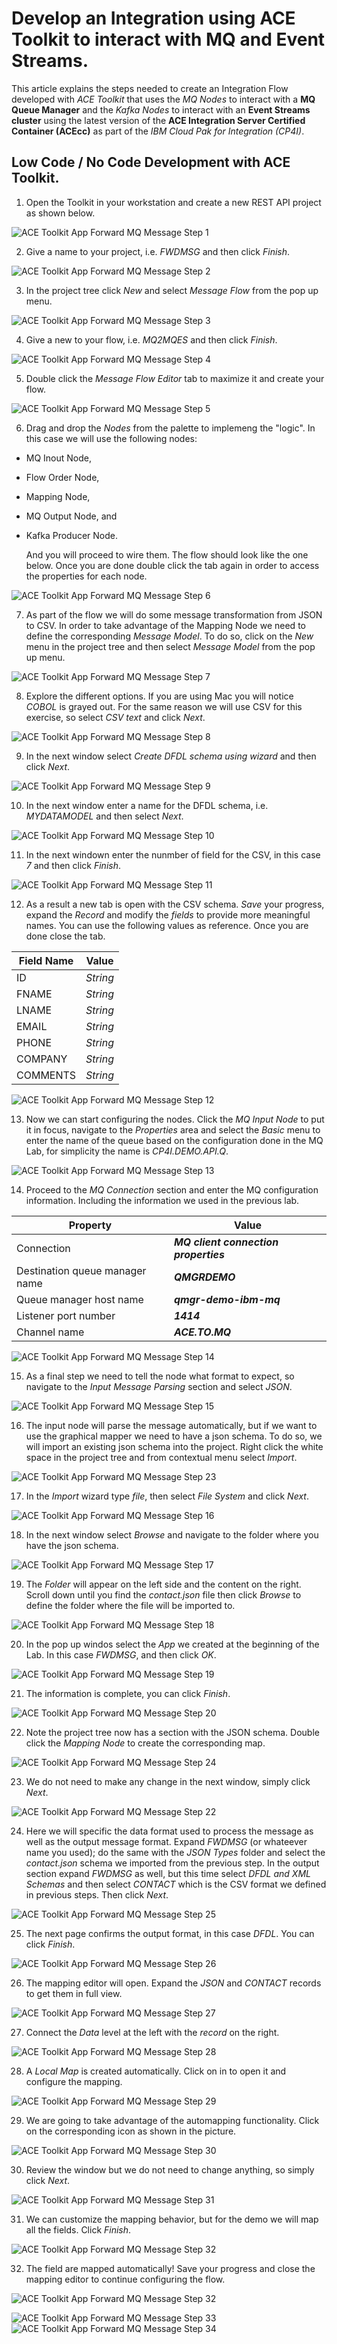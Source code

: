 # Develop an Integration using ACE Toolkit to interact with MQ and Event Streams.

This article explains the steps needed to create an Integration Flow developed with *ACE Toolkit* that uses the *MQ Nodes* to interact with a **MQ Queue Manager** and the *Kafka Nodes* to interact with an **Event Streams cluster** using the latest version of the **ACE Integration Server Certified Container (ACEcc)** as part of the *IBM Cloud Pak for Integration (CP4I)*.

## Low Code / No Code Development with ACE Toolkit.

1. Open the Toolkit in your workstation and create a new REST API project as shown below.

![ACE Toolkit App Forward MQ Message Step 1](images/2022-07-11_08-49-05.png)

2. Give a name to your project, i.e. *FWDMSG* and then click *Finish*.

![ACE Toolkit App Forward MQ Message Step 2](images/2022-07-11_08-52-31.png)

3. In the project tree click *New* and select *Message Flow* from the pop up menu.

![ACE Toolkit App Forward MQ Message Step 3](images/2022-07-11_08-54-46.png)

4. Give a new to your flow, i.e. *MQ2MQES* and then click *Finish*.

![ACE Toolkit App Forward MQ Message Step 4](images/2022-07-11_08-56-21.png)

5. Double click the *Message Flow Editor* tab to maximize it and create your flow.

![ACE Toolkit App Forward MQ Message Step 5](images/2022-07-11_09-04-33.png)

6. Drag and drop the *Nodes* from the palette to implemeng the "logic". In this case we will use the following nodes:
  * MQ Inout Node,
  * Flow Order Node,
  * Mapping Node,
  * MQ Output Node, and
  * Kafka Producer Node.

    And you will proceed to wire them. The flow should look like the one below. Once you are done double click the tab again in order to access the properties for each node. 

![ACE Toolkit App Forward MQ Message Step 6](images/2022-07-11_09-07-33.png)

7. As part of the flow we will do some message transformation from JSON to CSV. In order to take advantage of the Mapping Node we need to define the corresponding *Message Model*. To do so, click on the *New* menu in the project tree and then select *Message Model* from the pop up menu.

![ACE Toolkit App Forward MQ Message Step 7](images/2022-07-11_09-10-11.png)

8. Explore the different options. If you are using Mac you will notice *COBOL* is grayed out. For the same reason we will use CSV for this exercise, so select *CSV text* and click *Next*.

![ACE Toolkit App Forward MQ Message Step 8](images/2022-07-11_09-11-09.png)

9. In the next window select *Create DFDL schema using wizard* and then click *Next*.

![ACE Toolkit App Forward MQ Message Step 9](images/2022-07-11_09-12-26.png)

10. In the next window enter a name for the DFDL schema, i.e. *MYDATAMODEL* and then select *Next*.

![ACE Toolkit App Forward MQ Message Step 10](images/2022-07-11_09-17-51.png)

11. In the next windown enter the nunmber of field for the CSV, in this case *7* and then click *Finish*.

![ACE Toolkit App Forward MQ Message Step 11](images/2022-07-11_09-23-03.png)

12. As a result a new tab is open with the CSV schema. *Save* your progress, expand the *Record* and modify the *fields* to provide more meaningful names. You can use the following values as reference. Once you are done close the tab.

Field Name | Value
---------|-------
ID | *String*
FNAME | *String*
LNAME | *String*
EMAIL | *String*
PHONE | *String*
COMPANY | *String*
COMMENTS | *String*

![ACE Toolkit App Forward MQ Message Step 12](images/2022-07-11_09-25-45.png)

13. Now we can start configuring the nodes. Click the *MQ Input Node* to put it in focus, navigate to the *Properties* area and select the *Basic* menu to enter the name of the queue based on the configuration done in the MQ Lab, for simplicity the name is *CP4I.DEMO.API.Q*.

![ACE Toolkit App Forward MQ Message Step 13](images/2022-07-11_09-29-09.png)

14. Proceed to the *MQ Connection* section and enter the MQ configuration information. Including the information we used in the previous lab.

Property | Value
---------|-------
Connection | ***MQ client connection properties***
Destination queue manager name | ***QMGRDEMO***
Queue manager host name | ***qmgr-demo-ibm-mq***
Listener port number | ***1414***
Channel name | ***ACE.TO.MQ***

![ACE Toolkit App Forward MQ Message Step 14](images/2022-07-11_09-31-43.png)

15. As a final step we need to tell the node what format to expect, so navigate to the *Input Message Parsing* section and select *JSON*.

![ACE Toolkit App Forward MQ Message Step 15](images/2022-07-11_09-34-15.png)

16. The input node will parse the message automatically, but if we want to use the graphical mapper we need to have a json schema. To do so, we will import an existing json schema into the project. Right click the white space in the project tree and from contextual menu select *Import*.

![ACE Toolkit App Forward MQ Message Step 23](images/2022-07-11_09-46-45.png)
 
17. In the *Import* wizard type *file*, then select *File System* and click *Next*.

![ACE Toolkit App Forward MQ Message Step 16](images/2022-07-11_09-36-53.png)

18. In the next window select *Browse* and navigate to the folder where you have the json schema.

![ACE Toolkit App Forward MQ Message Step 17](images/2022-07-11_09-37-46.png)

19. The *Folder* will appear on the left side and the content on the right. Scroll down until you find the *contact.json* file then click *Browse* to define the folder where the file will be imported to.

![ACE Toolkit App Forward MQ Message Step 18](images/2022-07-11_09-39-14.png)

20. In the pop up windos select the *App* we created at the beginning of the Lab. In this case *FWDMSG*, and then click *OK*.

![ACE Toolkit App Forward MQ Message Step 19](images/2022-07-11_09-40-47.png)

21. The information is complete, you can click *Finish*.

![ACE Toolkit App Forward MQ Message Step 20](images/2022-07-11_09-41-22.png)

22. Note the project tree now has a section with the JSON schema. Double click the *Mapping Node* to create the corresponding map.

![ACE Toolkit App Forward MQ Message Step 24](images/2022-07-11_09-48-11.png)

23. We do not need to make any change in the next window, simply click *Next*.

![ACE Toolkit App Forward MQ Message Step 22](images/2022-07-11_09-42-24.png)

24. Here we will specific the data format used to process the message as well as the output message format. Expand *FWDMSG* (or whateever name you used); do the same with the *JSON Types* folder and select the *contact.json* schema we imported from the previous step. In the output section expand *FWDMSG* as well, but this time select *DFDL and XML Schemas* and then select *CONTACT* which is the CSV format we defined in previous steps. Then click *Next*.

![ACE Toolkit App Forward MQ Message Step 25](images/2022-07-11_09-49-29.png)

25. The next page confirms the output format, in this case *DFDL*. You can click *Finish*.

![ACE Toolkit App Forward MQ Message Step 26](images/2022-07-11_09-52-30.png)

26. The mapping editor will open. Expand the *JSON* and *CONTACT* records to get them in full view.

![ACE Toolkit App Forward MQ Message Step 27](images/2022-07-11_09-53-41.png)

27. Connect the *Data* level at the left with the  *record* on the right.

![ACE Toolkit App Forward MQ Message Step 28](images/2022-07-11_09-54-41.png)

28. A *Local Map* is created automatically. Click on in to open it and configure the mapping.

![ACE Toolkit App Forward MQ Message Step 29](images/2022-07-11_09-55-58.png)

29. We are going to take advantage of the automapping functionality. Click on the corresponding icon as shown in the picture.

![ACE Toolkit App Forward MQ Message Step 30](images/2022-07-11_09-57-00.png)

30. Review the window but we do not need to change anything, so simply click *Next*.

![ACE Toolkit App Forward MQ Message Step 31](images/2022-07-11_09-57-23.png)

31. We can customize the mapping behavior, but for the demo we will map all the fields. Click *Finish*.

![ACE Toolkit App Forward MQ Message Step 32](images/2022-07-11_09-58-01.png)

32. The field are mapped automatically! Save your progress and close the mapping editor to continue configuring the flow.

![ACE Toolkit App Forward MQ Message Step 32](images/2022-07-11_09-58-35.png)

![ACE Toolkit App Forward MQ Message Step 33](images/2022-07-11_10-00-55.png)
![ACE Toolkit App Forward MQ Message Step 34](images/2022-07-11_10-02-44.png)
